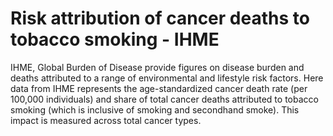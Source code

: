 # Risk attribution of cancer deaths to tobacco smoking - IHME

IHME, Global Burden of Disease provide figures on disease burden and deaths attributed to a range of environmental and lifestyle risk factors. Here data from IHME represents the age-standardized cancer death rate (per 100,000 individuals) and share of total cancer deaths attributed to tobacco smoking (which is inclusive of smoking and secondhand smoke). This impact is measured across total cancer types.